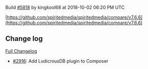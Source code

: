 Build [#5818](https://circleci.com/gh/spiritedmedia/spiritedmedia/5818) by kingkool68 at 2018-10-02 06:20 PM UTC

[https://github.com/spiritedmedia/spiritedmedia/compare/v7.6.6](https://github.com/spiritedmedia/spiritedmedia/compare/v7.6.6)
## Change log
[Full Changelog](git@github.com:spiritedmedia/spiritedmedia.git/compare/v7.6.5...v7.6.6)

 - [#2916](git@github.com:spiritedmedia/spiritedmedia.git/pull/2916): Add LudicrousDB plugin to Composer
